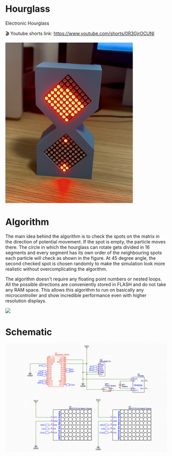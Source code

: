 # Hourglass
Electronic Hourglass

:clapper: Youtube shorts link: https://www.youtube.com/shorts/0R3GjrOCUNI


<img src = "/Images/Hourglass on.jpg" height = "500px">

# Algorithm
The main idea behind the algorithm is to check the spots on the matrix in the direction of potential movement. If the spot is empty, the particle moves there.
The circle in which the hourglass can rotate gets divided in 16 segments and every segment has its own order of the neighbouring spots each particle will check as shown in the figure. At 45 degree angle, the second checked spot is chosen randomly to make the simulation look more realistic without overcomplicating the algorithm.

The algorithm doesn't require any floating point numbers or nested loops. All the possible directions are conveniently stored in FLASH and do not take any RAM space. This allows this algorithm to run on basically any microcontroller and show incredible performance even with higher resolution displays.

<img src="/Images/Algorithm Image.PNG">

# Schematic

<img src="/Schematic/Hourglass schematic.png">
